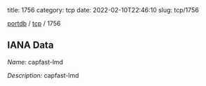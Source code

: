 title: 1756
category: tcp
date: 2022-02-10T22:46:10
slug: tcp/1756

[portdb](/) / [tcp](/category/tcp.html) / 1756


## IANA Data

_Name:_ capfast-lmd

_Description:_ capfast-lmd

